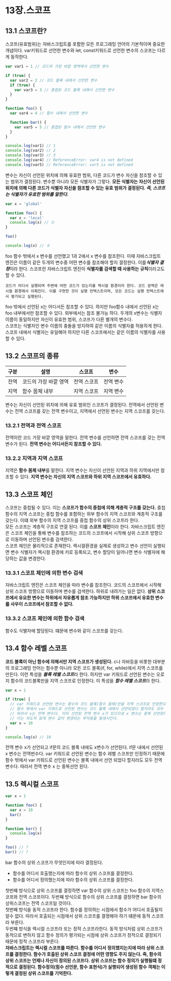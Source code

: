 # 13장.스코프
## 13.1 스코프란?
스코프(유효범위)는 자바스크립트를 포함한 모든 프로그래밍 언어의 기본적이며 중요한 개념이다. var키워드로 선언한 변수와 let, const키워드로 선언한 변수의 스코프는 다르게 동작한다. 
```js
var var1 = 1 // 코드의 가장 바깥 영역에서 선언한 변수

if (true) {
  var var2 = 2 // 코드 블록 내에서 선언한 변수
  if (true) {
    var var3 = 3 // 중첩된 코드 블록 내에서 선언한 변수
  }
}

function foo() {
  var var4 = 4 // 함수 내에서 선언한 변수

  function bar() {
    var var5 = 5 // 중첩된 함수 내에서 선언한 변수
  }
}

console.log(var1) // 1
console.log(var2) // 2
console.log(var3) // 3
console.log(var4) // ReferenceError: var4 is not defined
console.log(var5) // ReferenceError: var5 is not defined
```
변수는 자신이 선언된 위치에 의해 유효한 범위, 다른 코드가 변수 자신을 참조할 수 있는 범위가 결정된다. 변수뿐 아니라 모든 식별자가 그렇다. **모든 식별자는 자신이 선언된 위치에 의해 다른 코드가 식별자 자신을 참조할 수 있는 유효 범위가 결정된다. ***즉, 스코프는 식별자가 유효한 범위를 말한다.*****
```js
var x = 'global'

function foo() {
  var x = 'local'
  console.log(x) // ①
}

foo()

console.log(x) // ②
```
foo 함수 밖에서 x 변수를 선언했고 1과 2에서 x 변수를 참조한다. 이때 자바스크립트 엔진은 이름이 같은 두개의 변수중 어떤 변수를 참조해야 할지 결정한다. 이를***식별자 결정***이라 한다. 스코프란 자바스크립트 엔진이 **식별자를 검색할 때 사용하는 규칙**이라고도 할 수 있다.
```text
코드가 어디서 실행되며 주변에 어떤 코드가 있는지를 렉시컬 환경이라 한다. 코드 문맥은 레시컬 환경에서 이뤄진다. 이를 구현한 것이 실행 컨텍스트이며, 모든 코드는 실행 컨텍스트에서 평가되고 실행된다. 
```
foo 밖에서 선언된 x는 어디서든 참조할 수 있다. 하지만 foo함수 내에서 선언된 x는 foo 내부에서만 참조할 수 있다. 외부에서는 참조 불가능 하다. 두개의 x변수는 식별자 이름이 동일하지만 자신이 유효한 범위, 스코프가 다른 별개의 변수다.</br>
스코프는 식별자인 변수 이름의 충돌을 방지하여 같은 이름의 식별자를 허용하게 한다. 스코프 내에서 식별자는 유일해야 하지만 다른 스코프에서는 같은 이름의 식별자를 사용할 수 있다. 
## 13.2 스코프의 종류
|구분|설명|스코프|변수|
|---|---|---|---|
|전역|코드의 가장 바깥 영역|전역 스코프|전역 변수|
|지역|함수 몸체 내부|지역 스코프|지역 변수|

변수는 자신이 선언된 위치에 의해 유효 범위인 스코프가 결정된다. 전역에서 선언된 변수는 전역 스코프를 갖는 전역 변수이고, 지역에서 선언된 변수는 지역 스코프를 갖는다.
### 13.2.1 전역과 전역 스코프
전역이란 코드 가장 바깥 영역을 말한다. 전역 변수를 선언하면 전역 스코프를 갖는 전역 변수가 된다. **전역 변수는 어디서든지 참조할 수 있다.**
### 13.2.2 지역과 지역 스코프
지역은 **함수 몸체 내부**를 말한다. 지역 변수는 자신이 선언된 지역과 하위 지역에서만 참조할 수 있다. **지역 변수는 자신의 지역 스코프와 하위 지역 스코프에서 유효하다.**
## 13.3 스코프 체인
스코프는 중첩될 수 있다. 이는 **스코프가 함수의 중첩에 의해 계층적 구조를 갖는다.** 중첩 함수의 지역 스코프는 중첩 함수를 포함하는 외부 함수의 지역 스코프와 계층적 구조를 갖는다. 이떄 외부 함수의 지역 스코프를 중첩 함수의 상위 스코프라 한다. </br>
모든 스코프는 계층적 구조로 연결 된다. 이를 **스코프 체인**이라 한다. 자바스크립트 엔진은 스코프 체인을 통해 변수를 참조하는 코드의 스코프에서 시작해 상위 스코프 방향으로 이동하며 선언된 변수를 검색한다.</br>
스코프 체인은 물리적으로 존재한다. 렉시컬환경을 실제로 생성하고 변수 선언이 실행되면 변수 식별자가 렉시컬 환경에 키로 등록되고, 변수 할당이 일어나면 변수 식별자에 해당하는 값을 변경한다.
### 13.3.1 스코프 체인에 의한 변수 검색
자바스크립트 엔진은 스코프 체인을 따라 변수를 참조한다. 코드의 스코프에서 시작해 상위 스코프 방향으로 이동하며 변수를 검색한다. 하위로 내려가는 일은 없다. **상위 스코프에서 유요한 변수는 하위에서 자유롭게 참조 가능하지만 하위 스코프에서 유효한 변수를 사우이 스코프에서 참조할 수 없다.**
### 13.3.2 스코프 체인에 의한 함수 검색
함수도 식별자에 할당된다. 떄문에 변수와 같이 스코프를 갖는다. 
## 13.4 함수 레벨 스코프
**코드 블록이 아닌 함수에 의해서만 지역 스코프가 생성된다.** c나 자바등을 비롯한 대부분의 프로그래밍 언어는 함수뿐 아니라 모든 코드 블록(if, for, while)에서 지역 스코프를 만든다. 이런 특성을 ***블록 레벨 스코프***라 한다. 하지만 var 키워드로 선언된 변수는 오로지 함수의 코드블록만을 지역 스코프로 인정한다. 이 특성을 ***함수 레벨 스코프***라 한다.
```js
var x = 1

if (true) {
  // var 키워드로 선언된 변수는 함수의 코드 블록(함수 몸체)만을 지역 스코프로 인정한다.
  // 함수 밖에서 var 키워드로 선언된 변수는 코드 블록 내에서 선언되었다 할지라도 모두 전역 변수다.
  // 따라서 x는 전역 변수다. 이미 선언된 전역 변수 x가 있으므로 x 변수는 중복 선언된다.
  // 이는 의도치 않게 변수 값이 변경되는 부작용을 발생시킨다.
  var x = 10
}

console.log(x) // 10
```
전역 변수 x가 선언되고 if문의 코드 블록 내에도 x변수가 선언된다. if문 내에서 선언된 x 변수는 전역번수다. var 키워드로 선언된 변수는 함수 레벨 스코프만 인정하기 때문에 함수 밖에서 var 키워드로 선언된 변수는 블록 내에서 선언 되었다 할지라도 모두 전역 변수다. 따라서 전역 변수 x 는 중복선언 된다.
## 13.5 렉시컬 스코프
```js
var x = 1

function foo() {
  var x = 10
  bar()
}

function bar() {
  console.log(x)
}

foo() // ?
bar() // ?
```
bar 함수의 상위 스코프가 무엇인지에 따라 결정된다. 
- 함수를 어디서 호출했는지에 따라 함수의 상위 스코프를 결정한다.
- 함수를 어디서 정의했는지에 따라 함수의 상위 스코프를 결정한다.

첫번쨰 방식으로 상위 스코프를 결정하면 var 함수의 상위 스코프는 foo 함수의 지역스코프와 전역 스코프이다. 두번쨰 방식으로 함수의 상위 스코프를 결정하면 bar 함수의 상위스코프는 전역 스코프일 것이다.</br>
첫번째 방식을 동적 스코프라 한다. 함수를 정의하는 시점에서 함수가 어디서 호출될지 알수 없다. 따라서 호출되는 시점에서 상위 스코프를 결졍해야 하기 떄문에 동적 스코프라 부른다.</br>
두번쨰 방식을 렉시컬 스코프라 또는 정적 스코프라한다. 동적 방식처럼 상위 스코프가 동적으로 변하지 않고 함수 정의가 평가되는 시점에 상위 스코프가 정적으로 결정되기 때문에 정적 스코프라 부른다.</br>
**자바스크립트는 렉시컬 스코프를 따른다. 함수를 어디서 정의했지는지에 따라 상위 스코프를 결정한다. 함수가 호출된 상위 스코프 결정에 어떤 영향도 주지 않는다. 죽, 함수의 상위 스코프는 언제나 자신이 정의된 스코프다. 상위 스코프는 함수 정의가 실행될떄 정적으로 결정된다. 함수정의(힘수 선언문, 함수 표현식)가 실행되어 생성된 함수 객체는 이렇게 결정된 상위 스코프를 기억한다.**
